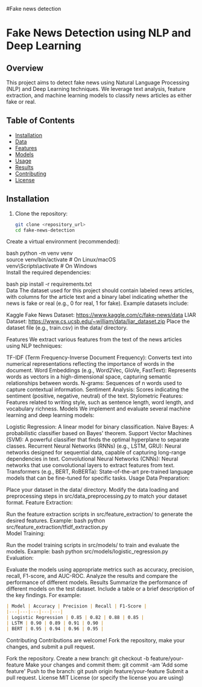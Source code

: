 #Fake news detection
# Fake News Detection using NLP and Deep Learning

## Overview

This project aims to detect fake news using Natural Language Processing (NLP) and Deep Learning techniques. We leverage text analysis, feature extraction, and machine learning models to classify news articles as either fake or real.

## Table of Contents

- [Installation](#installation)
- [Data](#data)
- [Features](#features)
- [Models](#models)
- [Usage](#usage)
- [Results](#results)
- [Contributing](#contributing)
- [License](#license)

## Installation

1.  Clone the repository:

    ```bash  
    git clone <repository_url>  
    cd fake-news-detection  
Create a virtual environment (recommended):

bash
python -m venv venv  
source venv/bin/activate  # On Linux/macOS  
venv\Scripts\activate  # On Windows  
Install the required dependencies:

bash
pip install -r requirements.txt  
Data
The dataset used for this project should contain labeled news articles, with columns for the article text and a binary label indicating whether the news is fake or real (e.g., 0 for real, 1 for fake). Example datasets include:

Kaggle Fake News Dataset: https://www.kaggle.com/c/fake-news/data
LIAR Dataset: https://www.cs.ucsb.edu/~william/data/liar_dataset.zip
Place the dataset file (e.g., train.csv) in the data/ directory.

Features
We extract various features from the text of the news articles using NLP techniques:

TF-IDF (Term Frequency-Inverse Document Frequency): Converts text into numerical representations reflecting the importance of words in the document.
Word Embeddings (e.g., Word2Vec, GloVe, FastText): Represents words as vectors in a high-dimensional space, capturing semantic relationships between words.
N-grams: Sequences of n words used to capture contextual information.
Sentiment Analysis: Scores indicating the sentiment (positive, negative, neutral) of the text.
Stylometric Features: Features related to writing style, such as sentence length, word length, and vocabulary richness.
Models
We implement and evaluate several machine learning and deep learning models:

Logistic Regression: A linear model for binary classification.
Naive Bayes: A probabilistic classifier based on Bayes' theorem.
Support Vector Machines (SVM): A powerful classifier that finds the optimal hyperplane to separate classes.
Recurrent Neural Networks (RNNs) (e.g., LSTM, GRU): Neural networks designed for sequential data, capable of capturing long-range dependencies in text.
Convolutional Neural Networks (CNNs): Neural networks that use convolutional layers to extract features from text.
Transformers (e.g., BERT, RoBERTa): State-of-the-art pre-trained language models that can be fine-tuned for specific tasks.
Usage
Data Preparation:

Place your dataset in the data/ directory.
Modify the data loading and preprocessing steps in src/data_preprocessing.py to match your dataset format.
Feature Extraction:

Run the feature extraction scripts in src/feature_extraction/ to generate the desired features.
Example:
bash
python src/feature_extraction/tfidf_extraction.py  
Model Training:

Run the model training scripts in src/models/ to train and evaluate the models.
Example:
bash
python src/models/logistic_regression.py  
Evaluation:

Evaluate the models using appropriate metrics such as accuracy, precision, recall, F1-score, and AUC-ROC.
Analyze the results and compare the performance of different models.
Results
Summarize the performance of different models on the test dataset. Include a table or a brief description of the key findings. For example:

```markdown
| Model | Accuracy | Precision | Recall | F1-Score |
|---|---|---|---|---|
| Logistic Regression | 0.85 | 0.82 | 0.88 | 0.85 |
| LSTM | 0.90 | 0.89 | 0.91 | 0.90 |
| BERT | 0.95 | 0.94 | 0.96 | 0.95 |
```
Contributing
Contributions are welcome! Fork the repository, make your changes, and submit a pull request.

Fork the repository.
Create a new branch: git checkout -b feature/your-feature
Make your changes and commit them: git commit -am 'Add some feature'
Push to the branch: git push origin feature/your-feature
Submit a pull request.
License
MIT License (or specify the license you are using)
